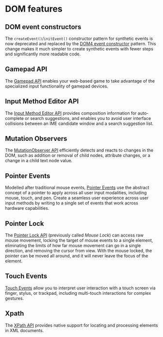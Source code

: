 # DOM features

## DOM event constructors

The `createEvent()`/`initEvent()` constructor pattern for synthetic events is now deprecated and replaced by the [DOM4 event constructor](./dom-event-constructors) pattern. This change makes it much simpler to create synthetic events with fewer steps and significantly more readable code.

## Gamepad API

The [Gamepad API](./gamepad-API) enables your web-based game to take advantage of the specialized input functionality of gamepad devices.

## Input Method Editor API

The [Input Method Editor API](./input-Method-Editor-API) provides composition information for auto-complete or search suggestions, and enables you to avoid user interface collisions between an IME candidate window and a search suggestion list.

## Mutation Observers

The [MutationObserver API](./mutation-observers) efficiently detects and reacts to changes in the DOM, such as addition or removal of child nodes, attribute changes, or a change in a child text node value.

## Pointer Events

Modelled after traditional mouse events, [Pointer Events](./pointer-events) use the abstract concept of a pointer to apply across all user input modalities, including mouse, touch, and pen. Create a seamless user experience across user input methods by writing to a single set of events that work across hardware capabilities.

## Pointer Lock

The [Pointer Lock API](./pointer-lock) (previously called *Mouse Lock*) can access raw mouse movement, locking the target of mouse events to a single element, eliminating the limits of how far mouse movement can go in a single direction, and removing the cursor from view. With the mouse locked, the pointer can be moved all around, and it will never leave the focus of the element.

## Touch Events

[Touch Events](./touch-events) allow you to interpret user interaction with a touch screen via finger, stylus, or trackpad, including multi-touch interactions for complex gestures.

## Xpath

The [XPath API](./xpath) provides native support for locating and processing elements in XML documents.
